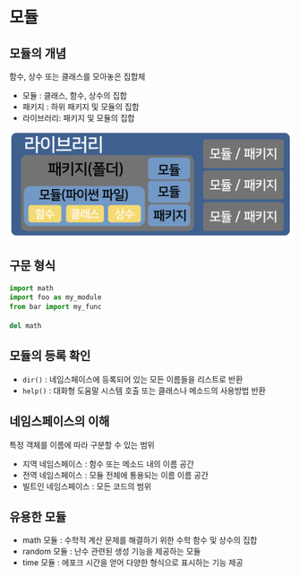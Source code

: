 # 모듈

## 모듈의 개념

함수, 상수 또는 클래스를 모아놓은 집합체

* 모듈 : 클래스, 함수, 상수의 집합
* 패키지 : 하위 패키지 및 모듈의 집합
* 라이브러리: 패키지 및 모듈의 집합

![module, package, library](./assets/11-01_module-package-library.png)

## 구문 형식

```py
import math
import foo as my_module
from bar import my_func

del math
```

## 모듈의 등록 확인

* `dir()` : 네임스페이스에 등록되어 있는 모든 이름들을 리스트로 반환
* `help()` : 대화형 도움말 시스템 호출 또는 클래스나 메소드의 사용방법 반환

## 네임스페이스의 이해

특정 객체를 이름에 따라 구분할 수 있는 범위

* 지역 네임스페이스 : 함수 또는 메소드 내의 이름 공간
* 전역 네임스페이스 : 모듈 전체에 통용되는 이름 이름 공간
* 빌트인 네임스페이스 : 모든 코드의 범위

## 유용한 모듈

* math 모듈 : 수학적 계산 문제를 해결하기 위한 수학 함수 및 상수의 집합
* random 모듈 : 난수 관련된 생성 기능을 제공하는 모듈
* time 모듈 : 에포크 시간을 얻어 다양한 형식으로 표시하는 기능 제공
